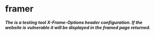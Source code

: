 # framer
##### The is a testing tool X-Frame-Options header configuration. If the website is vulnerable it will be displayed in the framed page returned. 